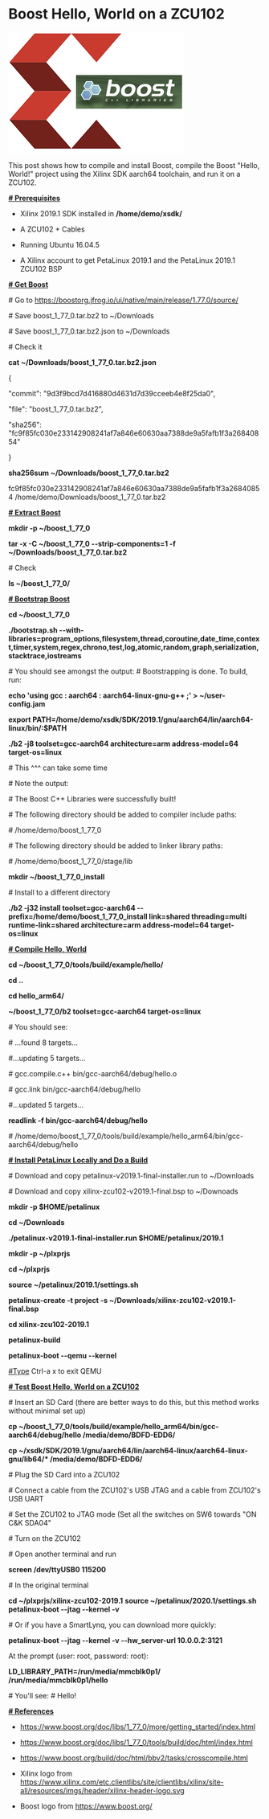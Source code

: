 # Boost Hello, World on a ZCU102

![Boost_xilinx_logo](Boost_xilinx_logo.png)

This post shows how to compile and install Boost, compile the Boost "Hello, World!" project using the Xilinx SDK aarch64 toolchain, and run it on a ZCU102.

**<u><span># Prerequisites</span></u>**

-   Xilinx 2019.1 SDK installed in **/home/demo/xsdk/**
    
-   A ZCU102 + Cables
    
-   Running Ubuntu 16.04.5
    
-   A Xilinx account to get PetaLinux 2019.1 and the PetaLinux 2019.1 ZCU102 BSP
    

**<u><span># Get Boost</span></u>**

\# Go to https://boostorg.jfrog.io/ui/native/main/release/1.77.0/source/ 

\# Save boost\_1\_77\_0.tar.bz2 to ~/Downloads

\# Save boost\_1\_77\_0.tar.bz2.json to ~/Downloads

\# Check it

**cat ~/Downloads/boost\_1\_77\_0.tar.bz2.json**

{

"commit": "9d3f9bcd7d416880d4631d7d39cceeb4e8f25da0",

"file": "boost\_1\_77\_0.tar.bz2",

"sha256": "fc9f85fc030e233142908241af7a846e60630aa7388de9a5fafb1f3a26840854"

}

**sha256sum ~/Downloads/boost\_1\_77\_0.tar.bz2**

fc9f85fc030e233142908241af7a846e60630aa7388de9a5fafb1f3a26840854 /home/demo/Downloads/boost\_1\_77\_0.tar.bz2

**<u><span># Extract Boost</span></u>**

**mkdir -p ~/boost\_1\_77\_0** 

**tar -x -C ~/boost\_1\_77\_0 --strip-components=1 -f ~/Downloads/boost\_1\_77\_0.tar.bz2**

\# Check

**ls ~/boost\_1\_77\_0/**

**<u><span># Bootstrap Boost</span></u>**

**cd ~/boost\_1\_77\_0**

**./bootstrap.sh --with-libraries=program\_options,filesystem,thread,coroutine,date\_time,context,timer,system,regex,chrono,test,log,atomic,random,graph,serialization,stacktrace,iostreams**

\# You should see amongst the output: \# Bootstrapping is done. To build, run:

**echo 'using gcc : aarch64 : aarch64-linux-gnu-g++ ;' > ~/user-config.jam**

**export PATH=/home/demo/xsdk/SDK/2019.1/gnu/aarch64/lin/aarch64-linux/bin/:$PATH**

**./b2 -j8 toolset=gcc-aarch64 architecture=arm address-model=64 target-os=linux**

\# This ^^^ can take some time

\# Note the output:

\# The Boost C++ Libraries were successfully built!

\# The following directory should be added to compiler include paths:

\# /home/demo/boost\_1\_77\_0

\# The following directory should be added to linker library paths:

\# /home/demo/boost\_1\_77\_0/stage/lib

**mkdir ~/boost\_1\_77\_0\_install**

\# Install to a different directory

**./b2 -j32 install toolset=gcc-aarch64 --prefix=/home/demo/boost\_1\_77\_0\_install link=shared threading=multi runtime-link=shared architecture=arm address-model=64 target-os=linux**

**<u><span># Compile Hello, World</span></u>**

**cd ~/boost\_1\_77\_0/tools/build/example/hello/** 

**cd ..** 

**cd hello\_arm64/** 

**~/boost\_1\_77\_0/b2 toolset=gcc-aarch64 target-os=linux**

\# You should see: 

\# ...found 8 targets... 

\#...updating 5 targets... 

\# gcc.compile.c++ bin/gcc-aarch64/debug/hello.o 

\# gcc.link bin/gcc-aarch64/debug/hello 

#...updated 5 targets...

**readlink -f bin/gcc-aarch64/debug/hello** 

\# /home/demo/boost\_1\_77\_0/tools/build/example/hello\_arm64/bin/gcc-aarch64/debug/hello

**<u><span># Install PetaLinux Locally and Do a Build</span></u>**

\# Download and copy petalinux-v2019.1-final-installer.run to ~/Downloads

\# Download and copy xilinx-zcu102-v2019.1-final.bsp to ~/Downoads

**mkdir -p $HOME/petalinux**

**cd ~/Downloads**

**./petalinux-v2019.1-final-installer.run $HOME/petalinux/2019.1**

**mkdir -p ~/plxprjs**

**cd ~/plxprjs**

**source ~/petalinux/2019.1/settings.sh**

**petalinux-create -t project -s ~/Downloads/xilinx-zcu102-v2019.1-final.bsp**

**cd xilinx-zcu102-2019.1**

**petalinux-build**

**petalinux-boot --qemu --kernel**

[#Type](https://www.centennialsoftwaresolutions.com/blog/hashtags/Type) Ctrl-a x to exit QEMU

**<u><span># Test Boost Hello, World on a ZCU102</span></u>**

\# Insert an SD Card (there are better ways to do this, but this method works without minimal set up)

**cp ~/boost\_1\_77\_0/tools/build/example/hello\_arm64/bin/gcc-aarch64/debug/hello /media/demo/BDFD-EDD6/**

**cp ~/xsdk/SDK/2019.1/gnu/aarch64/lin/aarch64-linux/aarch64-linux-gnu/lib64/\* /media/demo/BDFD-EDD6/**

\# Plug the SD Card into a ZCU102

\# Connect a cable from the ZCU102's USB JTAG and a cable from ZCU102's USB UART

\# Set the ZCU102 to JTAG mode (Set all the switches on SW6 towards "ON C&K SDA04"

\# Turn on the ZCU102

\# Open another terminal and run

**screen /dev/ttyUSB0 115200**

\# In the original terminal

**cd ~/plxprjs/xilinx-zcu102-2019.1** **source ~/petalinux/2020.1/settings.sh** **petalinux-boot --jtag --kernel -v**

\# Or if you have a SmartLynq, you can download more quickly:

**petalinux-boot --jtag --kernel -v --hw\_server-url 10.0.0.2:3121**

At the prompt (user: root, password: root):

**LD\_LIBRARY\_PATH=/run/media/mmcblk0p1/ /run/media/mmcblk0p1/hello**

\# You'll see: \# Hello!

**<u><span># References</span></u>**

-   [<u><span>https://www.boost.org/doc/libs/1_77_0/more/getting_started/index.html</span></u>](https://www.boost.org/doc/libs/1_77_0/more/getting_started/index.html)
    
-   [<u><span>https://www.boost.org/doc/libs/1_77_0/tools/build/doc/html/index.html</span></u>](https://www.boost.org/doc/libs/1_77_0/tools/build/doc/html/index.html)
    
-   [<u><span>https://www.boost.org/build/doc/html/bbv2/tasks/crosscompile.html</span></u>](https://www.boost.org/build/doc/html/bbv2/tasks/crosscompile.html)
    
-   Xilinx logo from [<u><span>https://www.xilinx.com/etc.clientlibs/site/clientlibs/xilinx/site-all/resources/imgs/header/xilinx-header-logo.svg</span></u>](https://www.xilinx.com/etc.clientlibs/site/clientlibs/xilinx/site-all/resources/imgs/header/xilinx-header-logo.svg)
    
-   Boost logo from [<u><span>https://www.boost.org/</span></u>](https://www.boost.org/)